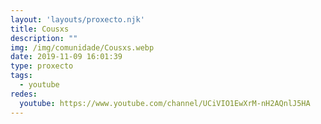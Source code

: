 ```yaml
---
layout: 'layouts/proxecto.njk'
title: Cousxs
description: ""
img: /img/comunidade/Cousxs.webp
date: 2019-11-09 16:01:39
type: proxecto
tags:
  - youtube
redes:
  youtube: https://www.youtube.com/channel/UCiVIO1EwXrM-nH2AQnlJ5HA
---
```

